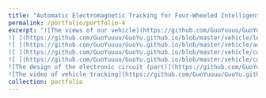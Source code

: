 ```yaml
---
title: "Automatic Electromagnetic Tracking for Four-Wheeled Intelligent Vehicles Design"
permalink: /portfolio/portfolio-4
excerpt: "![The views of our vehicle](https://github.com/GuoYuuuu/GuoYu.github.io/blob/master/vehicle/above.png?raw=true)
![ ](https://github.com/GuoYuuuu/GuoYu.github.io/blob/master/vehicle/left.png?raw=true)
![ ](https://github.com/GuoYuuuu/GuoYu.github.io/blob/master/vehicle/adjust.png?raw=true)
![ ](https://github.com/GuoYuuuu/GuoYu.github.io/blob/master/vehicle/competition.png?raw=true)
![ ](https://github.com/GuoYuuuu/GuoYu.github.io/blob/master/vehicle/competition2.png?raw=true)
![The design of the electronic circuit (part)](https://github.com/GuoYuuuu/GuoYu.github.io/blob/master/vehicle/circuit.png?raw=true)
![The video of vehicle tracking](https://github.com/GuoYuuuu/GuoYu.github.io/blob/master/vehicle/tracking.gif?raw=true)"
collection: portfolio
---
```

